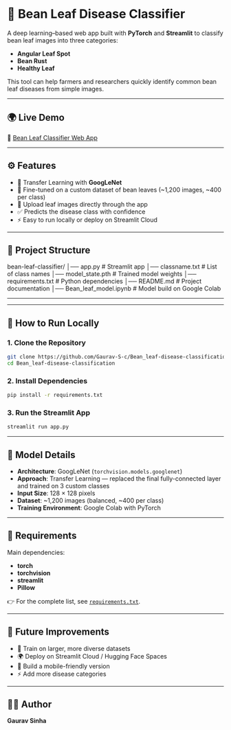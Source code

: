 # 🌱 Bean Leaf Disease Classifier

A deep learning–based web app built with **PyTorch** and **Streamlit** to classify bean leaf images into three categories:

- **Angular Leaf Spot**  
- **Bean Rust**  
- **Healthy Leaf**

This tool can help farmers and researchers quickly identify common bean leaf diseases from simple images.

---

## 🌍 Live Demo
🔗 [Bean Leaf Classifier Web App](https://plant-disease-classification-prototype.streamlit.app/)

---

## ⚙️ Features
- 🧠 Transfer Learning with **GoogLeNet**
- 🎯 Fine-tuned on a custom dataset of bean leaves (~1,200 images, ~400 per class)
- 📸 Upload leaf images directly through the app
- ✅ Predicts the disease class with confidence
- ⚡ Easy to run locally or deploy on Streamlit Cloud

---

## 📂 Project Structure
bean-leaf-classifier/
│── app.py # Streamlit app
│── classname.txt # List of class names
│── model_state.pth # Trained model weights
│── requirements.txt # Python dependencies
│── README.md # Project documentation
│── Bean_leaf_model.ipynb # Model build on Google Colab

---


---

## 🚀 How to Run Locally

### 1. Clone the Repository
```bash
git clone https://github.com/Gaurav-S-c/Bean_leaf-disease-classification.git
cd Bean_leaf-disease-classification
```
### 2. Install Dependencies
```bash
pip install -r requirements.txt
```
### 3. Run the Streamlit App
```bash
streamlit run app.py
```

---

## 🧠 Model Details

- **Architecture**: GoogLeNet (`torchvision.models.googlenet`)  
- **Approach**: Transfer Learning — replaced the final fully-connected layer and trained on 3 custom classes  
- **Input Size**: 128 × 128 pixels  
- **Dataset**: ~1,200 images (balanced, ~400 per class)  
- **Training Environment**: Google Colab with PyTorch  

---

## 📌 Requirements

Main dependencies:  
- **torch**  
- **torchvision**  
- **streamlit**  
- **Pillow**  

👉 For the complete list, see [`requirements.txt`](requirements.txt).

---

## 🙌 Future Improvements

- 🔼 Train on larger, more diverse datasets  
- 🌍 Deploy on Streamlit Cloud / Hugging Face Spaces  
- 📱 Build a mobile-friendly version  
- ⚡ Add more disease categories  

---

## 👨‍💻 Author
**Gaurav Sinha**


